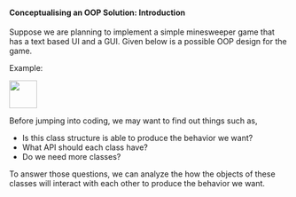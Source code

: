 <link rel="stylesheet" href="{{baseUrl}}/css/textbook.css">

<div class="website-content">

#### Conceptualising an OOP Solution: Introduction

<div id="main">

Suppose we are planning to implement a simple minesweeper game that has a text based UI and a GUI. Given below is a possible OOP design for the game.

<tip-box>

Example:

<img src="{{baseUrl}}/oop/conceptualisingSolution/introduction/images/textLogicMinefieldcell.png" height="50" />
<p/>

</tip-box>

Before jumping into coding, we may want to find out things such as,

* Is this class structure is able to produce the behavior we want?
* What API should each class have?
* Do we need more classes?

To answer those questions, we can analyze the how the objects of these classes will interact with each other to produce the behavior we want.

<!-- extras ------------------------------------------------------------------------------------ -->

<panel header=":paperclip: Extras" expandable type="seamless" expanded>

  <panel header=":mortar_board: Learning Outcomes" expandable type="seamless">
    <include src="exercises.md" />
  </panel>

  <panel header=":package: Resources" expandable type="seamless">
    <include src="resources.md" />
  </panel>

</panel>

</div>
</div>

